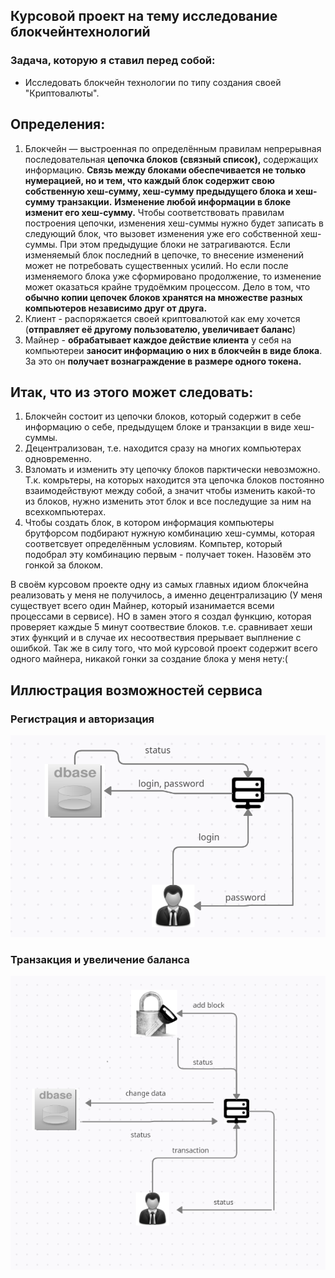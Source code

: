 ## Курсовой проект на тему исследование блокчейнтехнологий

### Задача, которую я ставил перед собой:
* Исследовать блокчейн технологии по типу создания своей "Криптовалюты".
## Определения:
1. Блокчейн  — выстроенная по определённым правилам непрерывная последовательная **цепочка блоков (связный список),** содержащих информацию. **Связь между блоками обеспечивается не только нумерацией, но и тем, что каждый блок содержит свою собственную хеш-сумму, хеш-сумму предыдущего блока и хеш-сумму транзакции.** **Изменение любой информации в блоке изменит его хеш-сумму.** Чтобы соответствовать правилам построения цепочки, изменения хеш-суммы нужно будет записать в следующий блок, что вызовет изменения уже его собственной хеш-суммы. При этом предыдущие блоки не затрагиваются. Если изменяемый блок последний в цепочке, то внесение изменений может не потребовать существенных усилий. Но если после изменяемого блока уже сформировано продолжение, то изменение может оказаться крайне трудоёмким процессом. Дело в том, что **обычно копии цепочек блоков хранятся на множестве разных компьютеров независимо друг от друга.**
2. Клиент - распоряжается своей криптовалютой как ему хочется (**отправляет её другому пользователю, увеличивает баланс**)
3. Майнер - **обрабатывает каждое действие клиента** у себя на компьютереи **заносит информацию о них в блокчейн в виде блока**. За это он **получает вознаграждение в размере одного токена.**

## Итак, что из этого может следовать:
1.  Блокчейн состоит из цепочки блоков, который содержит в себе информацию о себе, предыдущем блоке и транзакции в виде хеш-суммы.
2.  Децентрализован, т.е. находится сразу на многих компьютерах одновременно.
3. Взломать и изменить эту цепочку блоков парктически невозможно. Т.к. комрьтеры, на которых находится эта цепочка блоков постоянно взаимодействуют между собой, а значит чтобы изменить какой-то из блоков, нужно изменить этот блок и все последущие за ним на всехкомпьютерах.
4. Чтобы создать блок, в котором информация компьютеры брутфорсом подбирают нужную комбинацию хеш-суммы, которая соответсвует определённым условиям. Компьтер, который подобрал эту комбинацию первым - получает токен. Назовём это гонкой за блоком.

В своём курсовом проекте одну из самых главных идиом блокчейна реализовать у меня не получилось, а  именно децентрализацию (У меня существует всего один Майнер, который изанимается всеми процессами в сервисе). НО в замен этого я создал функцию, которая проверяет каждые 5 минут соотвествие блоков. т.е. сравнивает хеши этих функций и в случае их несоотвествия прерывает выплнение с ошибкой.
Так же в силу того, что мой курсовой проект содержит всего одного майнера, никакой гонки за создание блока у меня нету:(

## Иллюстрация возможностей сервиса

###  Регистрация и авторизация
 
![alt text](images/registr.png "Регистрация и авторизация")

###  Транзакция и увеличение баланса

![alt text](images/transac.png "Транзакция и увеличение баланса")


